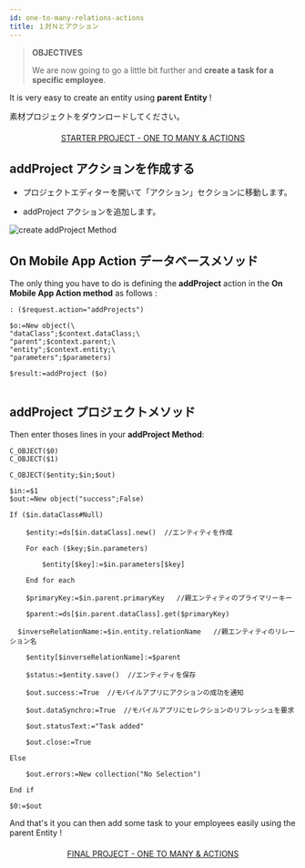 ```yaml
---
id: one-to-many-relations-actions
title: １対Ｎとアクション
---
```


> **OBJECTIVES**
> 
> We are now going to go a little bit further and **create a task for a specific employee**.

It is very easy to create an entity using **parent Entity** !

素材プロジェクトをダウンロードしてください。

<div markdown="1" style="text-align: center; margin-top: 20px; margin-bottom: 20px">
<a class="button"
href="https://github.com/4d-go-mobile/tutorial-RelationsActions/archive/6c649733f5efd3c799e4e04c05a85e17eeadf7f0.zip">STARTER PROJECT - ONE TO MANY & ACTIONS</a>
</div>

## addProject アクションを作成する

* プロジェクトエディターを開いて「アクション」セクションに移動します。

* addProject アクションを追加します。

![create addProject Method](assets/en/relations/create-addProject-Method-4D-for-iOS-relation-parent-ID.png)


## On Mobile App Action データベースメソッド

The only thing you have to do is defining the **addProject** action in the **On Mobile App Action method** as follows :

```4d
: ($request.action="addProjects")

$o:=New object(\
"dataClass";$context.dataClass;\
"parent";$context.parent;\
"entity";$context.entity;\
"parameters";$parameters)

$result:=addProject ($o)


```

## addProject プロジェクトメソッド


Then enter thoses lines in your **addProject Method**:

```4d
C_OBJECT($0)
C_OBJECT($1)

C_OBJECT($entity;$in;$out)

$in:=$1
$out:=New object("success";False)

If ($in.dataClass#Null)

    $entity:=ds[$in.dataClass].new()  //エンティティを作成

    For each ($key;$in.parameters)

        $entity[$key]:=$in.parameters[$key]

    End for each 

    $primaryKey:=$in.parent.primaryKey   //親エンティティのプライマリーキー

    $parent:=ds[$in.parent.dataClass].get($primaryKey)

  $inverseRelationName:=$in.entity.relationName   //親エンティティのリレーション名

    $entity[$inverseRelationName]:=$parent

    $status:=$entity.save()  //エンティティを保存

    $out.success:=True  //モバイルアプリにアクションの成功を通知

    $out.dataSynchro:=True  //モバイルアプリにセレクションのリフレッシュを要求

    $out.statusText:="Task added"

    $out.close:=True

Else 

    $out.errors:=New collection("No Selection")

End if 

$0:=$out

```

And that's it you can then add some task to your employees easily using the parent Entity !

<div markdown="1" style="text-align: center; margin-top: 20px; margin-bottom: 20px">
<a class="button"
href="https://github.com/4d-go-mobile/tutorial-RelationsActions/releases/latest/download/tutorial-RelationsActions.zip">FINAL PROJECT - ONE TO MANY & ACTIONS</a>
</div>
